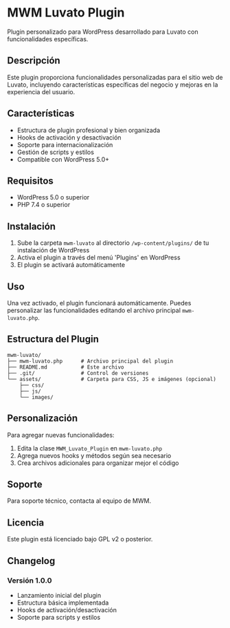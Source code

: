 # MWM Luvato Plugin

Plugin personalizado para WordPress desarrollado para Luvato con funcionalidades específicas.

## Descripción

Este plugin proporciona funcionalidades personalizadas para el sitio web de Luvato, incluyendo características específicas del negocio y mejoras en la experiencia del usuario.

## Características

- Estructura de plugin profesional y bien organizada
- Hooks de activación y desactivación
- Soporte para internacionalización
- Gestión de scripts y estilos
- Compatible con WordPress 5.0+

## Requisitos

- WordPress 5.0 o superior
- PHP 7.4 o superior

## Instalación

1. Sube la carpeta `mwm-luvato` al directorio `/wp-content/plugins/` de tu instalación de WordPress
2. Activa el plugin a través del menú 'Plugins' en WordPress
3. El plugin se activará automáticamente

## Uso

Una vez activado, el plugin funcionará automáticamente. Puedes personalizar las funcionalidades editando el archivo principal `mwm-luvato.php`.

## Estructura del Plugin

```
mwm-luvato/
├── mwm-luvato.php      # Archivo principal del plugin
├── README.md           # Este archivo
├── .git/               # Control de versiones
└── assets/             # Carpeta para CSS, JS e imágenes (opcional)
    ├── css/
    ├── js/
    └── images/
```

## Personalización

Para agregar nuevas funcionalidades:

1. Edita la clase `MWM_Luvato_Plugin` en `mwm-luvato.php`
2. Agrega nuevos hooks y métodos según sea necesario
3. Crea archivos adicionales para organizar mejor el código

## Soporte

Para soporte técnico, contacta al equipo de MWM.

## Licencia

Este plugin está licenciado bajo GPL v2 o posterior.

## Changelog

### Versión 1.0.0
- Lanzamiento inicial del plugin
- Estructura básica implementada
- Hooks de activación/desactivación
- Soporte para scripts y estilos

